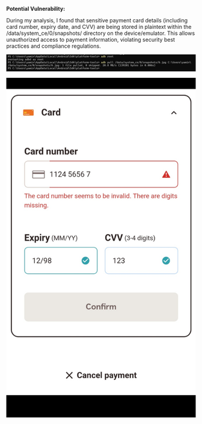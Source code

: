 **Potential Vulnerability:**  
  
During my analysis, I found that sensitive payment card details (including card number, expiry date, and CVV) are being stored in plaintext within the /data/system_ce/0/snapshots/ directory on the device/emulator. This allows unauthorized access to payment information, violating security best practices and compliance regulations.

![](media/1c714dd3cbd45f0d52506aea78a8e4c7.png)

![A screenshot of a card number AI-generated content may be incorrect.](media/359faea90eea620f7397a898a9834bb1.jpeg)
